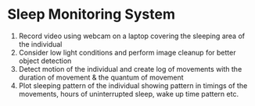 # Sleep Monitoring System
1. Record video using webcam on a laptop covering the
sleeping area of the individual
2. Consider low light conditions and perform image cleanup
for better object detection
3. Detect motion of the individual and create log of
movements with the duration of
movement & the quantum of movement
4. Plot sleeping pattern of the individual showing pattern in
timings of the movements, hours of uninterrupted sleep,
wake up time pattern etc.
